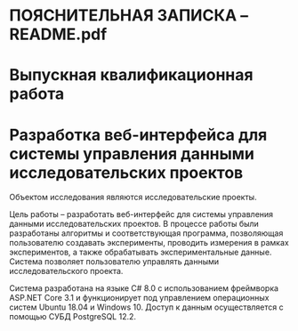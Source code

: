 # ПОЯСНИТЕЛЬНАЯ ЗАПИСКА – README.pdf

# Выпускная квалификационная работа

# Разработка веб-интерфейса для системы управления данными исследовательских проектов

Объектом исследования являются исследовательские проекты.

Цель работы – разработать веб-интерфейс для системы управления данными исследовательских проектов.
В процессе работы были разработаны алгоритмы и соответствующая программа, позволяющая пользователю создавать эксперименты, проводить измерения в рамках экспериментов, а также обрабатывать экспериментальные данные. Система позволяет пользователю управлять данными исследовательского проекта.

Система разработана на языке C# 8.0 с использованием фреймворка ASP.NET Core 3.1 и функционирует под управлением операционных систем Ubuntu 18.04 и Windows 10. Доступ к данным осуществляется с помощью СУБД PostgreSQL 12.2.
